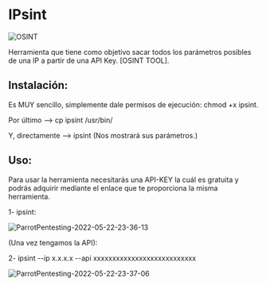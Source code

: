 # IPsint


![OSINT](https://user-images.githubusercontent.com/92258683/169717195-c6df837c-86d9-4c1d-9c0a-4cc2f61d2b08.jpg)


Herramienta que tiene como objetivo sacar todos los parámetros posibles de una IP a partir de una API Key. [OSINT TOOL].


## Instalación:

  Es MUY sencillo, simplemente dale permisos de ejecución: chmod +x ipsint.
  
  Por último --> cp ipsint /usr/bin/
  
  Y, directamente --> ipsint (Nos mostrará sus parámetros.)
  
## Uso:
  
  Para usar la herramienta necesitarás una API-KEY la cuál es gratuita y podrás adquirir mediante el enlace que te proporciona la misma herramienta.
  
  1- ipsint:
  
  ![ParrotPentesting-2022-05-22-23-36-13](https://user-images.githubusercontent.com/92258683/169717301-d1f5ab56-78a1-4a13-9a98-1c9b2fefba61.png)
  
  
 (Una vez tengamos la API):
 
 2- ipsint --ip x.x.x.x --api xxxxxxxxxxxxxxxxxxxxxxxxxxx
  
  ![ParrotPentesting-2022-05-22-23-37-06](https://user-images.githubusercontent.com/92258683/169717318-be73a779-ef29-4eb1-b242-10a33d18ae37.png)

  
